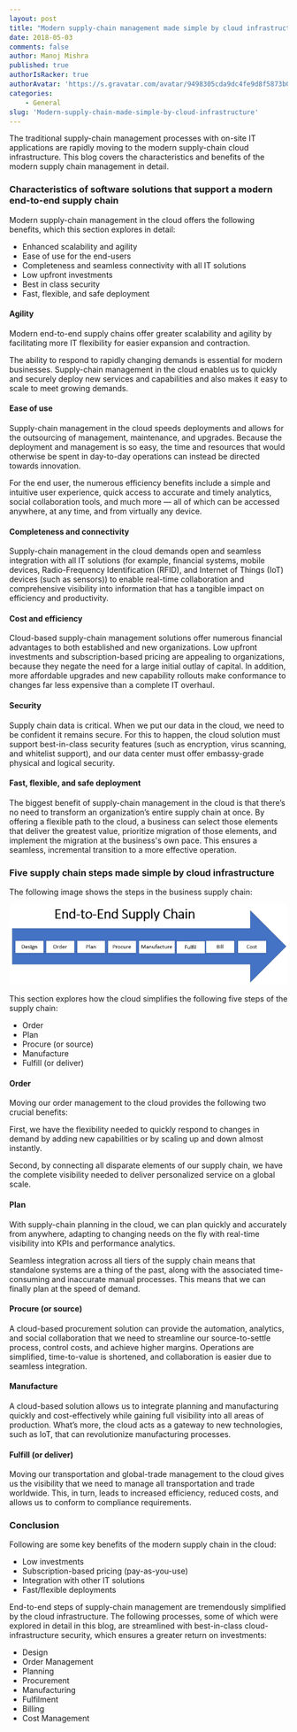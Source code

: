 ```yaml
---
layout: post
title: "Modern supply-chain management made simple by cloud infrastructure"
date: 2018-05-03
comments: false
author: Manoj Mishra
published: true
authorIsRacker: true
authorAvatar: 'https://s.gravatar.com/avatar/9498305cda9dc4fe9d8f5873b09ff1e2'
categories:
    - General
slug: 'Modern-supply-chain-made-simple-by-cloud-infrastructure' 
---
```


The traditional supply-chain management processes with on-site IT
applications are rapidly moving to the modern supply-chain cloud
infrastructure. This blog covers the characteristics and benefits of the
modern supply chain management in detail.

<!--more-->

### Characteristics of software solutions that support a modern end-to-end supply chain

Modern supply-chain management in the cloud offers the following
benefits, which this section explores in detail:

- Enhanced scalability and agility
- Ease of use for the end-users
- Completeness and seamless connectivity with all IT solutions
- Low upfront investments
- Best in class security
- Fast, flexible, and safe deployment

#### Agility

Modern end-to-end supply chains offer greater scalability and agility by
facilitating more IT flexibility for easier expansion and contraction.

The ability to respond to rapidly changing demands is essential for modern
businesses. Supply-chain management in the cloud enables us to quickly and
securely deploy new services and capabilities and also makes it easy to
scale to meet growing demands.

#### Ease of use

Supply-chain management in the cloud speeds deployments and allows for the
outsourcing of management, maintenance, and upgrades. Because the deployment
and management is so easy, the time and resources that would otherwise be spent
in day-to-day operations can instead be directed towards innovation.

For the end user, the numerous efficiency benefits include a simple and
intuitive user experience, quick access to accurate and timely analytics,
social collaboration tools, and much more — all of which can be accessed
anywhere, at any time, and from virtually any device.

#### Completeness and connectivity

Supply-chain management in the cloud demands open and seamless integration with
all IT solutions (for example, financial systems, mobile devices, Radio-Frequency
Identification (RFID), and Internet of Things (IoT) devices (such as sensors))
to enable real-time collaboration and comprehensive visibility into information
that has a tangible impact on efficiency and productivity.

#### Cost and efficiency

Cloud-based supply-chain management solutions offer numerous financial
advantages to both established and new organizations. Low upfront investments
and subscription-based pricing are appealing to organizations, because they
negate the need for a large initial outlay of capital.  In addition, more
affordable upgrades and new capability rollouts make conformance to changes far
less expensive than a complete IT overhaul.

#### Security

Supply chain data is critical. When we put our data in the cloud, we need to
be confident it remains secure. For this to happen, the cloud solution must
support best-in-class security features (such as encryption, virus scanning,
and whitelist support), and our data center must offer embassy-grade physical
and logical security.

#### Fast, flexible, and safe deployment

The biggest benefit of supply-chain management in the cloud is that there’s no
need to transform an organization’s entire supply chain at once. By offering a
flexible path to the cloud, a business can select those elements that deliver
the greatest value, prioritize migration of those elements, and implement the
migration at the business's own pace. This ensures a seamless, incremental
transition to a more effective operation.

### Five supply chain steps made simple by cloud infrastructure

The following image shows the steps in the business supply chain:

![Supply chain steps](EndToEndSupplyChain.png)


This section explores how the cloud simplifies the following five steps of the
supply chain:

- Order
- Plan
- Procure (or source)
- Manufacture
- Fulfill (or deliver)

#### Order

Moving our order management to the cloud provides the following two crucial
benefits:

First, we have the flexibility needed to quickly respond to changes in demand
by adding new capabilities or by scaling up and down almost instantly.

Second, by connecting all disparate elements of our supply chain, we have the
complete visibility needed to deliver personalized service on a global scale.


#### Plan

With supply-chain planning in the cloud, we can plan quickly and accurately
from anywhere, adapting to changing needs on the fly with real-time visibility
into KPIs and performance analytics.

Seamless integration across all tiers of the supply chain means that standalone
systems are a thing of the past, along with the associated time-consuming and
inaccurate manual processes. This means that we can finally plan at the speed
of demand.

#### Procure (or source)

A cloud-based procurement solution can provide the automation, analytics, and
social collaboration that we need to streamline our source-to-settle process,
control costs, and achieve higher margins. Operations are simplified,
time-to-value is shortened, and collaboration is easier due to seamless
integration.

#### Manufacture

A cloud-based solution allows us to integrate planning and manufacturing
quickly and cost-effectively while gaining full visibility into all areas of
production. What’s more, the cloud acts as a gateway to new technologies, such
as IoT, that can revolutionize manufacturing processes.

#### Fulfill (or deliver)

Moving our transportation and global-trade management to the cloud gives us the
visibility that we need to manage all transportation and trade worldwide.  This,
in turn, leads to increased efficiency, reduced costs, and allows us to conform
to compliance requirements.

### Conclusion

Following are some key benefits of the modern supply chain in the cloud:

- Low investments
- Subscription-based pricing (pay-as-you-use)
- Integration with other IT solutions
- Fast/flexible deployments

End-to-end steps of supply-chain management are tremendously simplified by the
cloud infrastructure. The following processes, some of which were explored in
detail in this blog, are streamlined with best-in-class cloud-infrastructure
security, which ensures a greater return on investments:

- Design
- Order Management
- Planning
- Procurement
- Manufacturing
- Fulfilment
- Billing
- Cost Management
